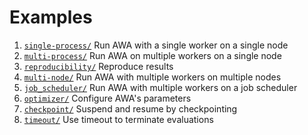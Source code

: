 # Examples
1. [`single-process/`](./single-process)    Run AWA with a single worker on a single node
2. [`multi-process/`](./multi-process)      Run AWA on multiple workers on a single node
3. [`reproducibility/`](./reproducibility)  Reproduce results
4. [`multi-node/`](./multi-node)            Run AWA with multiple workers on multiple nodes
5. [`job_scheduler/`](./job_scheduler)      Run AWA with multiple workers on a job scheduler
6. [`optimizer/`](./optimizer)              Configure AWA's parameters
7. [`checkpoint/`](./checkpoint)            Suspend and resume by checkpointing
8. [`timeout/`](./timeout)                  Use timeout to terminate evaluations
